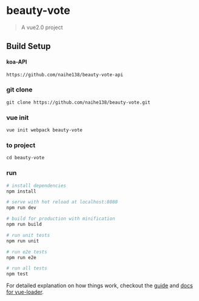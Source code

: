 # beauty-vote

> A vue2.0 project

## Build Setup

#### koa-API
````
https://github.com/naihe138/beauty-vote-api
````

### git clone

````
git clone https://github.com/naihe138/beauty-vote.git
````

### vue init

````
vue init webpack beauty-vote
````

### to project

````
cd beauty-vote
````

### run

``` bash
# install dependencies
npm install

# serve with hot reload at localhost:8080
npm run dev

# build for production with minification
npm run build

# run unit tests
npm run unit

# run e2e tests
npm run e2e

# run all tests
npm test
```

For detailed explanation on how things work, checkout the [guide](http://vuejs-templates.github.io/webpack/) and [docs for vue-loader](http://vuejs.github.io/vue-loader).
